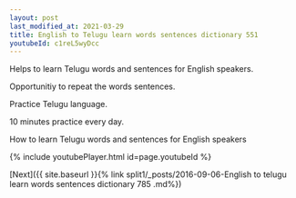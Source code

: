 ```yaml
---
layout: post
last_modified_at: 2021-03-29
title: English to Telugu learn words sentences dictionary 551 
youtubeId: c1reL5wyDcc
---
```

 
 
Helps to learn Telugu words and sentences for English speakers.

Opportunitiy to repeat the words sentences. 

Practice Telugu language. 
 
10 minutes practice every day. 
 
How to learn Telugu words and sentences for English speakers 
 
{% include youtubePlayer.html id=page.youtubeId %}
 
 
[Next]({{ site.baseurl }}{% link  split1/_posts/2016-09-06-English to telugu learn words sentences dictionary 785 .md%})
 
